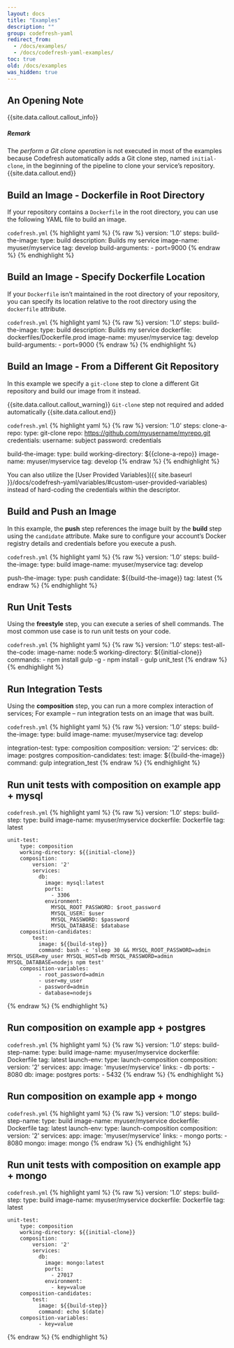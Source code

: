 ```yaml
---
layout: docs
title: "Examples"
description: ""
group: codefresh-yaml
redirect_from:
  - /docs/examples/
  - /docs/codefresh-yaml-examples/
toc: true
old: /docs/examples
was_hidden: true
---
```


## An Opening Note

{{site.data.callout.callout_info}}
##### Remark

The *perform a Git clone operation* is not executed in most of the examples because Codefresh automatically adds a Git clone step, named ```initial-clone```, in the beginning of the pipeline to clone your service’s repository. 
{{site.data.callout.end}}

## Build an Image - Dockerfile in Root Directory
If your repository contains a ```Dockerfile``` in the root directory, you can use the following YAML file to build an image.

  `codefresh.yml`
{% highlight yaml %}
{% raw %}
version: '1.0'
steps:
  build-the-image:
    type: build
    description: Builds my service
    image-name: myuser/myservice
    tag: develop
    build-arguments:
      - port=9000
{% endraw %}
{% endhighlight %}

## Build an Image - Specify Dockerfile Location
If your ```Dockerfile``` isn’t maintained in the root directory of your repository, you can specify its location relative to the root directory using the ```dockerfile``` attribute.

  `codefresh.yml`
{% highlight yaml %}
{% raw %}
version: '1.0'
steps:
  build-the-image:
    type: build
    description: Builds my service
    dockerfile: dockerfiles/Dockerfile.prod
    image-name: myuser/myservice
    tag: develop
    build-arguments:
      - port=9000
{% endraw %}
{% endhighlight %}

## Build an Image - From a Different Git Repository
In this example we specify a `git-clone` step to clone a different Git repository and build our image from it instead.

{{site.data.callout.callout_warning}}
`Git-clone` step not required and added automatically 
{{site.data.callout.end}}

  `codefresh.yml`
{% highlight yaml %}
{% raw %}
version: '1.0'
steps:
  clone-a-repo:
    type: git-clone
    repo: https://github.com/myusername/myrepo.git
    credentials:
      username: subject
      password: credentials
  
  build-the-image:
    type: build
    working-directory: ${{clone-a-repo}}
    image-name: myuser/myservice
    tag: develop
{% endraw %}
{% endhighlight %}
 
You can also utilize the [User Provided Variables]({{ site.baseurl }}/docs/codefresh-yaml/variables/#custom-user-provided-variables) instead of hard-coding the credentials within the descriptor.

## Build and Push an Image
In this example, the **push** step references the image built by the **build** step using the ```candidate``` attribute.
Make sure to configure your account’s Docker registry details and credentials before you execute a push.

  `codefresh.yml`
{% highlight yaml %}
{% raw %}
version: '1.0'
steps:
  build-the-image:
    type: build
    image-name: myuser/myservice
    tag: develop

  push-the-image:
    type: push
    candidate: ${{build-the-image}}
    tag: latest
{% endraw %}
{% endhighlight %}

## Run Unit Tests
Using the **freestyle** step, you can execute a series of shell commands. The most common use case is to run unit tests on your code.

  `codefresh.yml`
{% highlight yaml %}
{% raw %}
version: '1.0'
steps:
  test-all-the-code:
    image-name: node:5
    working-directory: ${{initial-clone}}
    commands:
      - npm install gulp -g 
      - npm install
      - gulp unit_test
{% endraw %}
{% endhighlight %}

## Run Integration Tests
Using the **composition** step, you can run a more complex interaction of services; For example – run integration tests on an image that was built.

  `codefresh.yml`
{% highlight yaml %}
{% raw %}
version: '1.0'
steps:
  build-the-image:
    type: build
    image-name: myuser/myservice
    tag: develop
  
  integration-test:
    type: composition
    composition:
      version: '2'
      services:
        db:
          image: postgres
    composition-candidates:
      test:
        image: ${{build-the-image}}
        command: gulp integration_test
{% endraw %}
{% endhighlight %}

## Run unit tests with composition on example app + mysql

  `codefresh.yml`
{% highlight yaml %}
{% raw %}
version: '1.0'
steps:
    build-step:
        type: build
        image-name: myuser/myservice
        dockerfile: Dockerfile
        tag: latest

    unit-test:
        type: composition
        working-directory: ${{initial-clone}}
        composition:
            version: '2'
            services:
              db:
                image: mysql:latest
                ports:
                  - 3306
                environment:
                  MYSQL_ROOT_PASSWORD: $root_password
                  MYSQL_USER: $user
                  MYSQL_PASSWORD: $password
                  MYSQL_DATABASE: $database
        composition-candidates:
            test:
              image: ${{build-step}}
              command: bash -c 'sleep 30 && MYSQL_ROOT_PASSWORD=admin MYSQL_USER=my_user MYSQL_HOST=db MYSQL_PASSWORD=admin MYSQL_DATABASE=nodejs npm test'
        composition-variables:
              - root_password=admin
              - user=my_user
              - password=admin
              - database=nodejs
{% endraw %}
{% endhighlight %}

## Run composition on example app + postgres

  `codefresh.yml`
{% highlight yaml %}
{% raw %}
version: '1.0'
steps:
    build-step-name:
        type: build
        image-name: myuser/myservice
        dockerfile: Dockerfile
        tag: latest
    launch-env:
        type: launch-composition
        composition:
          version: '2'
          services:
            app:
              image: 'myuser/myservice'
              links:
               - db
              ports:
               - 8080
            db:
              image: postgres
              ports:
               - 5432
{% endraw %}
{% endhighlight %}

## Run composition on example app + mongo

  `codefresh.yml`
{% highlight yaml %}
{% raw %}
version: '1.0'
steps:
    build-step-name:
        type: build
        image-name: myuser/myservice
        dockerfile: Dockerfile
        tag: latest
    launch-env:
        type: launch-composition
        composition:
          version: '2'
          services:
            app:
              image: 'myuser/myservice'
              links:
               - mongo
              ports:
               - 8080
            mongo:
              image: mongo
{% endraw %}
{% endhighlight %}

## Run unit tests with composition on example app + mongo

  `codefresh.yml`
{% highlight yaml %}
{% raw %}
version: '1.0'
steps:
    build-step:
        type: build
        image-name: myuser/myservice
        dockerfile: Dockerfile
        tag: latest

    unit-test:
        type: composition
        working-directory: ${{initial-clone}}
        composition:
            version: '2'
            services:
              db:
                image: mongo:latest
                ports:
                  - 27017
                environment:
                  - key=value
        composition-candidates:
            test:
              image: ${{build-step}}
              command: echo $(date)
        composition-variables:
              - key=value
{% endraw %}
{% endhighlight %}
